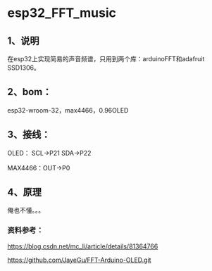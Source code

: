 # esp32_FFT_music
## 1、说明
在esp32上实现简易的声音频谱，只用到两个库：arduinoFFT和adafruit SSD1306。

## 2、bom：

esp32-wroom-32，max4466，0.96OLED

## 3、接线：

OLED：
SCL->P21
SDA->P22

MAX4466：OUT->P0

## 4、原理
俺也不懂。。。



### 资料参考：
https://blog.csdn.net/mc_li/article/details/81364766

https://github.com/JayeGu/FFT-Arduino-OLED.git